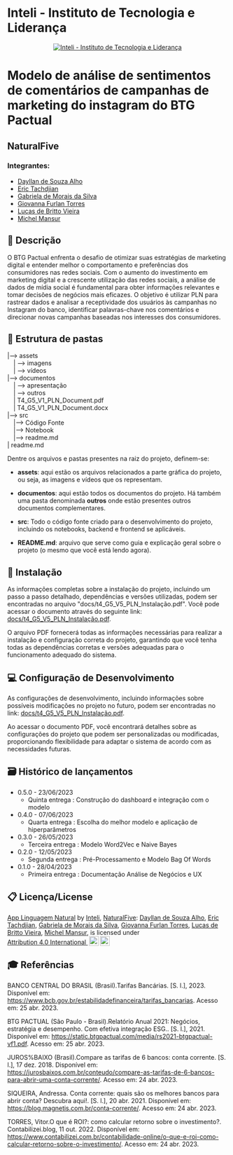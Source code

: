 # Inteli - Instituto de Tecnologia e Liderança 

<p align="center">
<a href= "https://www.inteli.edu.br/"><img src="https://s3.amazonaws.com/gupy5/production/companies/26702/career/63484/images/2022-04-28_16-56_logo.png" alt="Inteli - Instituto de Tecnologia e Liderança" border="0"></a>
</p>

# Modelo de análise de sentimentos de comentários de campanhas de marketing do instagram do BTG Pactual

## NaturalFive

### Integrantes: 
- <a href="https://www.linkedin.com/in/dayllan-alho/">Dayllan de Souza Alho</a>
- <a href="https://www.linkedin.com/in/erictach/">Eric Tachdjian</a> 
- <a href="https://www.linkedin.com/in/gabriela-de-morais-da-silva-467b29238/">Gabriela de Morais da Silva</a> 
- <a href="https://www.linkedin.com/in/giovanna-furlan-torres-378316182/">Giovanna Furlan Torres</a>
- <a href="https://www.linkedin.com/in/lucas-britto-376665208/">Lucas de Britto Vieira</a>
- <a href="https://www.linkedin.com/in/michel-mansur-26006a219/">Michel Mansur</a> 

## 📝 Descrição

O BTG Pactual enfrenta o desafio de otimizar suas estratégias de marketing digital e entender melhor o comportamento e preferências dos consumidores nas redes sociais. Com o aumento do investimento em marketing digital e a crescente utilização das redes sociais, a análise de dados de mídia social é fundamental para obter informações relevantes e tomar decisões de negócios mais eficazes. O objetivo é utilizar PLN para rastrear dados e analisar a receptividade dos usuários às campanhas no Instagram do banco, identificar palavras-chave nos comentários e direcionar novas campanhas baseadas nos interesses dos consumidores.

## 📁 Estrutura de pastas

|--> assets<br>
  &emsp;| --> imagens <br>
  &emsp;| --> vídeos <br>
|--> documentos<br>
  &emsp;| --> apresentação <br>
  &emsp;| --> outros <br>
  &emsp;| T4_G5_V1_PLN_Document.pdf<br>
  &emsp;| T4_G5_V1_PLN_Document.docx<br>
|--> src<br>
  &emsp;|--> Código Fonte<br>
  &emsp;|--> Notebook<br>
  &emsp;|--> readme.md<br>
| readme.md<br>

Dentre os arquivos e pastas presentes na raiz do projeto, definem-se:

- <b>assets</b>: aqui estão os arquivos relacionados a parte gráfica do projeto, ou seja, as imagens e vídeos que os representam.

- <b>documentos</b>: aqui estão todos os documentos do projeto. Há também uma pasta denominada <b>outros</b> onde estão presentes outros documentos complementares.

- <b>src</b>: Todo o código fonte criado para o desenvolvimento do projeto, incluindo os notebooks, backend e frontend se aplicáveis.

- <b>README.md</b>: arquivo que serve como guia e explicação geral sobre o projeto (o mesmo que você está lendo agora).

## 🔧 Instalação

As informações completas sobre a instalação do projeto, incluindo um passo a passo detalhado, dependências e versões utilizadas, podem ser encontradas no arquivo "docs/t4_G5_V5_PLN_Instalação.pdf". Você pode acessar o documento através do seguinte link: <a href="https://github.com/2023M6T4-Inteli/Projeto5/blob/main/docs/T4_G5_V5_PLN_Instalacao.pdf"> docs/t4_G5_V5_PLN_Instalação.pdf</a>.

O arquivo PDF fornecerá todas as informações necessárias para realizar a instalação e configuração correta do projeto, garantindo que você tenha todas as dependências corretas e versões adequadas para o funcionamento adequado do sistema.


## 💻 Configuração de Desenvolvimento


As configurações de desenvolvimento, incluindo informações sobre possíveis modificações no projeto no futuro, podem ser encontradas no link: <a href="https://github.com/2023M6T4-Inteli/Projeto5/blob/main/docs/T4_G5_V5_PLN_Instalacao.pdf"> docs/t4_G5_V5_PLN_Instalação.pdf</a>.

Ao acessar o documento PDF, você encontrará detalhes sobre as configurações do projeto que podem ser personalizadas ou modificadas, proporcionando flexibilidade para adaptar o sistema de acordo com as necessidades futuras.


## 🗃 Histórico de lançamentos

* 0.5.0 - 23/06/2023
    * Quinta entrega : Construção do dashboard e integração com o modelo
* 0.4.0 - 07/06/2023
    * Quarta entrega : Escolha do melhor modelo e aplicação de hiperparâmetros
* 0.3.0 - 26/05/2023
    * Terceira entrega : Modelo Word2Vec e Naive Bayes
* 0.2.0 - 12/05/2023
    * Segunda entrega : Pré-Processamento e Modelo Bag Of Words
* 0.1.0 - 28/04/2023
    * Primeira entrega : Documentação Análise de Negócios e UX

	
## 📋 Licença/License

<p xmlns:cc="http://creativecommons.org/ns#" xmlns:dct="http://purl.org/dc/terms/"><a property="dct:title" rel="cc:attributionURL" href="https://github.com/2023M6T4-Inteli">App Linguagem Natural</a> by <a rel="cc:attributionURL dct:creator" property="cc:attributionName" href="https://github.com/InteliProjects">Inteli</a>, <a rel="cc:attributionURL dct:creator" property="cc:attributionName" href="https://github.com/2023M6T4-Inteli/Projeto5">NaturalFive</a>: <a href="https://www.linkedin.com/in/dayllan-alho">Dayllan de Souza Alho</a>, <a href="https://www.linkedin.com/in/erictach/">Eric Tachdjian</a>, <a href="https://www.linkedin.com/in/gabriela-de-morais-da-silva-467b29238/">Gabriela de Morais da Silva</a>, <a href="https://www.linkedin.com/in/giovanna-furlan-torres-378316182/">Giovanna Furlan Torres</a>, <a href="https://www.linkedin.com/in/lucas-britto-376665208/">Lucas de Britto Vieira</a>, <a href="https://www.linkedin.com/in/michel-mansur-26006a219/">Michel Mansur</a>,
is licensed under <a href="http://creativecommons.org/licenses/by/4.0/?ref=chooser-v1" target="_blank" rel="license noopener noreferrer" style="display:inline-block;">Attribution 4.0 International <img style="height:22px!important;margin-left:3px;vertical-align:text-bottom;" src="https://mirrors.creativecommons.org/presskit/icons/cc.svg?ref=chooser-v1"><img style="height:22px!important;margin-left:3px;vertical-align:text-bottom;" src="https://mirrors.creativecommons.org/presskit/icons/by.svg?ref=chooser-v1"></a></p>



## 🎓 Referências

BANCO CENTRAL DO BRASIL (Brasil).Tarifas Bancárias. [S. l.], 2023. Disponível em: https://www.bcb.gov.br/estabilidadefinanceira/tarifas_bancarias. Acesso em: 25 abr. 2023. 

BTG PACTUAL (São Paulo - Brasil).Relatório Anual 2021: Negócios, estratégia e desempenho. Com efetiva integração ESG.. [S. l.], 2021. Disponível em: https://static.btgpactual.com/media/rs2021-btgpactual-vf1.pdf. Acesso em: 25 abr. 2023. 

JUROS%BAIXO (Brasil).Compare as tarifas de 6 bancos: conta corrente. [S. l.], 17 dez. 2018. Disponível em: https://jurosbaixos.com.br/conteudo/compare-as-tarifas-de-6-bancos-para-abrir-uma-conta-corrente/. Acesso em: 24 abr. 2023. 

SIQUEIRA, Andressa. Conta corrente: quais são os melhores bancos para abrir conta? Descubra aqui!. [S. l.], 20 abr. 2021. Disponível em: https://blog.magnetis.com.br/conta-corrente/. Acesso em: 24 abr. 2023. 

TORRES, Vitor.O que é ROI?: como calcular retorno sobre o investimento?. Contabilizei.blog, 11 out. 2022. Disponível em: https://www.contabilizei.com.br/contabilidade-online/o-que-e-roi-como-calcular-retorno-sobre-o-investimento/. Acesso em: 24 abr. 2023. 

